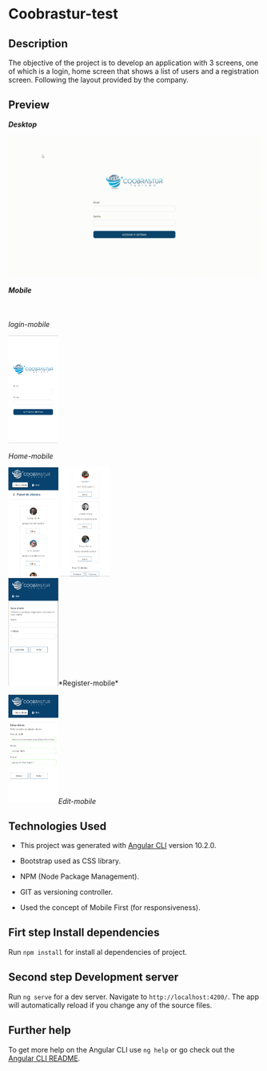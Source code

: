 # Coobrastur-test

## Description

The objective of the project is to develop an application with 3 screens, one of which is a login, home screen that shows a list of users and a registration screen. Following the layout provided by the company.


## Preview

***Desktop***

 <img src="coobrastur/src/assets/img/video_para-git.gif"> 






***Mobile*** <br><br><br><br>
 *login-mobile*
<div>
  <img src="coobrastur/src/assets/img/login-mobile.png" style="width:100px;"> 
  </div>
 
   *Home-mobile*
 <div>
 <img src="coobrastur/src/assets/img/home-mobile.png" style="width:100px;">
<img src="coobrastur/src/assets/img/home-mobile-footer.png" style="width:100px;">
</div>
 <img src="coobrastur/src/assets/img/register-mobile.png" style="width:100px;">*Register-mobile*
 

 <img src="coobrastur/src/assets/img/edit-mobile.png" style="width:100px;">*Edit-mobile*




## Technologies Used

- This project was generated with [Angular CLI](https://github.com/angular/angular-cli) version 10.2.0.

- Bootstrap used as CSS library.

- NPM (Node Package Management).

- GIT as versioning controller.

- Used the concept of Mobile First (for responsiveness). 

## Firt step Install dependencies

Run `npm install` for install al dependencies of project.


## Second step Development server

Run `ng serve` for a dev server. Navigate to `http://localhost:4200/`. The app will automatically reload if you change any of the source files.

## Further help

To get more help on the Angular CLI use `ng help` or go check out the [Angular CLI README](https://github.com/angular/angular-cli/blob/master/README.md).
